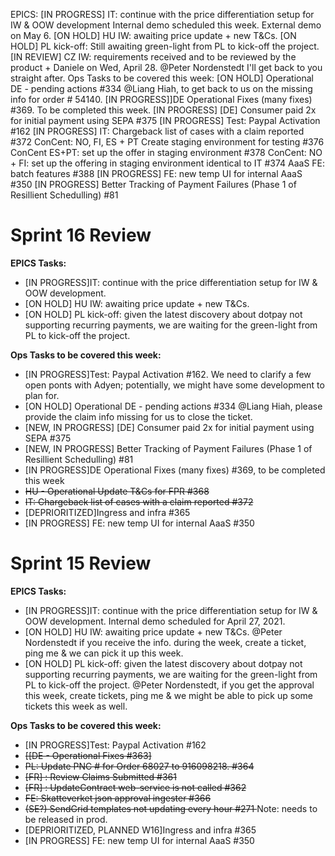 
EPICS:
[IN PROGRESS] IT: continue with the price differentiation setup for IW & OOW development
Internal demo scheduled this week. External demo on May 6.
[ON HOLD] HU IW: awaiting price update + new T&Cs. 
[ON HOLD] PL kick-off: Still awaiting green-light from PL to kick-off the project. 
[IN REVIEW] CZ IW: requirements received and to be reviewed by the product + Daniele on Wed, April 28. @Peter Nordenstedt I'll get back to you straight after.
Ops Tasks to be covered this week:
[ON HOLD] Operational DE - pending actions #334  @Liang Hiah, to get back to us on the missing info for order # 54140.
[IN PROGRESS]]DE Operational Fixes (many fixes) #369. To be completed this week.
[IN PROGRESS] [DE] Consumer paid 2x for initial payment using SEPA #375
[IN PROGRESS] Test: Paypal Activation #162
[IN PROGRESS] IT: Chargeback list of cases with a claim reported #372
ConCent: NO, FI, ES + PT Create staging environment for testing #376
ConCent ES+PT: set up the offer in staging environment #378
ConCent: NO + FI: set up the offering in staging environment identical to IT #374
AaaS FE: batch features #388
[IN PROGRESS]  FE: new temp UI for internal AaaS #350 
[IN PROGRESS] Better Tracking of Payment Failures (Phase 1 of Resillient Schedulling) #81




# Sprint 16 Review

**EPICS Tasks:**
- [IN PROGRESS]IT: continue with the price differentiation setup for IW & OOW development. 
- [ON HOLD] HU IW: awaiting price update + new T&Cs. 
- [ON HOLD] PL kick-off: given the latest discovery about dotpay not supporting recurring payments, we are waiting for the green-light from PL to kick-off the project. 

__**Ops Tasks to be covered this week:**__
- [IN PROGRESS]Test: Paypal Activation #162. We need to clarify a few open ponts with Adyen; potentially, we might have some development to plan for.
- [ON HOLD] Operational DE - pending actions #334  @Liang Hiah, please provide the claim info missing for us to close the ticket. 
- [NEW, IN PROGRESS] [DE] Consumer paid 2x for initial payment using SEPA #375
- [NEW, IN PROGRESS] Better Tracking of Payment Failures (Phase 1 of Resillient Schedulling) #81
- [IN PROGRESS]DE Operational Fixes (many fixes) #369, to be completed this week
- <strike>  HU - Operational Update T&Cs for FPR #368 </strike>
- <strike>  IT: Chargeback list of cases with a claim reported #372 </strike>
- [DEPRIORITIZED]Ingress and infra #365
- [IN PROGRESS]  FE: new temp UI for internal AaaS #350 







# Sprint 15 Review

**EPICS Tasks:**
- [IN PROGRESS]IT: continue with the price differentiation setup for IW & OOW development. Internal demo scheduled for April 27, 2021.
- [ON HOLD] HU IW: awaiting price update + new T&Cs. @Peter Nordenstedt if you receive the info. during the week, create a ticket, ping me & we can pick it up this week.
- [ON HOLD] PL kick-off: given the latest discovery about dotpay not supporting recurring payments, we are waiting for the green-light from PL to kick-off the project. @Peter Nordenstedt, if you get the approval this week, create tickets, ping me & we might be able to pick up some tickets this week as well.

__**Ops Tasks to be covered this week:**__
- [IN PROGRESS]Test: Paypal Activation #162
- <strike> [[DE - Operational Fixes #363] </strike>
- <strike> PL: Update PNC # for Order 68027 to 916098218. #364 </strike>
- <strike> [FR] : Review Claims Submitted #361 </strike>
- <strike> [FR] : UpdateContract web-service is not called #362 </strike>
- <strike> FE: Skatteverket json approval ingester #366 </strike>
- <strike> (SE?) SendGrid templates not updating every hour #271 </strike> Note: needs to be released in prod.
- [DEPRIORITIZED, PLANNED W16]Ingress and infra #365
- [IN PROGRESS] FE: new temp UI for internal AaaS #350
